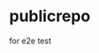 # publicrepo
for e2e test



















































































































































































































































































































































































































































































































































































































































































































































































































